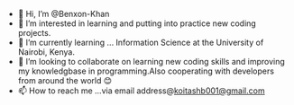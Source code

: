 - 👋 Hi, I’m @Benxon-Khan
- 👀 I’m interested in learning and putting into practice new coding projects.
- 🌱 I’m currently learning ... Information Science at the University of Nairobi, Kenya.
- 💞️ I’m looking to collaborate on learning new coding skills and improving my knowledgbase in programming.Also cooperating with developers from around the world 😊
- 📫 How to reach me ...via email address@koitashb001@gmail.com

<!---
Benxon-Khan/Benxon-Khan is a ✨ special ✨ repository because its `README.md` (this file) appears on your GitHub profile.
You can click the Preview link to take a look at your changes.
--->
